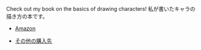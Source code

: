 
Check out my book on the basics of drawing characters!
私が書いたキャラの描き方の本です。


  - [Amazon](https://www.amazon.co.jp/o/ASIN/4297128349/gihyojp-22)

  - [その他の購入先](https://gihyo.jp/book/2022/978-4-297-12834-0)
